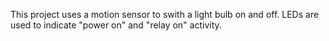 This project uses a motion sensor to swith a light bulb on and off.
LEDs are used to indicate "power on" and "relay on" activity.
